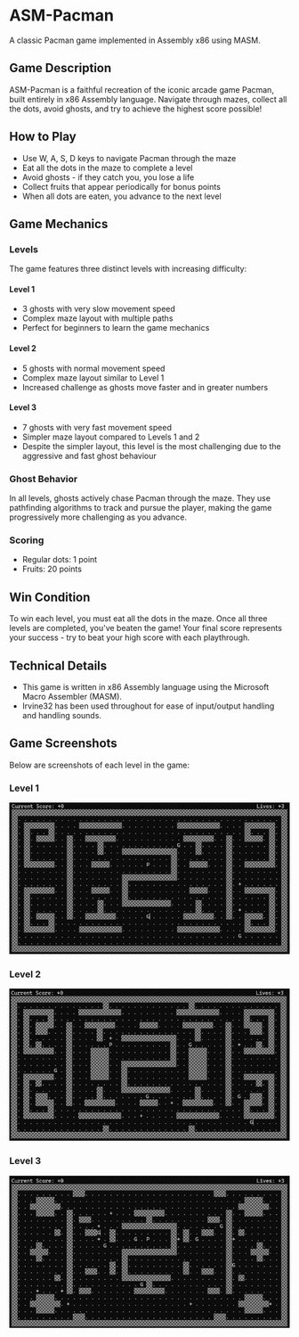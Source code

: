 # ASM-Pacman

A classic Pacman game implemented in Assembly x86 using MASM.

## Game Description

ASM-Pacman is a faithful recreation of the iconic arcade game Pacman, built entirely in x86 Assembly language. Navigate through mazes, collect all the dots, avoid ghosts, and try to achieve the highest score possible!

## How to Play

- Use W, A, S, D keys to navigate Pacman through the maze
- Eat all the dots in the maze to complete a level
- Avoid ghosts - if they catch you, you lose a life
- Collect fruits that appear periodically for bonus points
- When all dots are eaten, you advance to the next level

## Game Mechanics

### Levels

The game features three distinct levels with increasing difficulty:

#### Level 1
- 3 ghosts with very slow movement speed
- Complex maze layout with multiple paths
- Perfect for beginners to learn the game mechanics

#### Level 2
- 5 ghosts with normal movement speed
- Complex maze layout similar to Level 1
- Increased challenge as ghosts move faster and in greater numbers

#### Level 3
- 7 ghosts with very fast movement speed
- Simpler maze layout compared to Levels 1 and 2
- Despite the simpler layout, this level is the most challenging due to the aggressive and fast ghost behaviour

### Ghost Behavior

In all levels, ghosts actively chase Pacman through the maze. They use pathfinding algorithms to track and pursue the player, making the game progressively more challenging as you advance.

### Scoring

- Regular dots: 1 point
- Fruits: 20 points

## Win Condition

To win each level, you must eat all the dots in the maze. Once all three levels are completed, you've beaten the game! Your final score represents your success - try to beat your high score with each playthrough.

## Technical Details

- This game is written in x86 Assembly language using the Microsoft Macro Assembler (MASM).
- Irvine32 has been used throughout for ease of input/output handling and handling sounds.

## Game Screenshots

Below are screenshots of each level in the game:

### Level 1
![Level 1](photos/1.png)

### Level 2
![Level 2](photos/2.png)

### Level 3
![Level 3](photos/3.png)